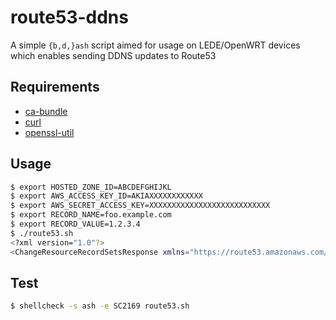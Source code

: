 # route53-ddns

A simple `{b,d,}ash` script aimed for usage on LEDE/OpenWRT devices which enables sending DDNS updates to Route53

## Requirements

 - [ca-bundle](https://lede-project.org/packages/pkgdata/ca-bundle)
 - [curl](https://lede-project.org/packages/pkgdata/curl)
 - [openssl-util](https://lede-project.org/packages/pkgdata/openssl-util)

## Usage

```bash
$ export HOSTED_ZONE_ID=ABCDEFGHIJKL
$ export AWS_ACCESS_KEY_ID=AKIAXXXXXXXXXXXX
$ export AWS_SECRET_ACCESS_KEY=XXXXXXXXXXXXXXXXXXXXXXXXXXX
$ export RECORD_NAME=foo.example.com
$ export RECORD_VALUE=1.2.3.4
$ ./route53.sh
<?xml version="1.0"?>
<ChangeResourceRecordSetsResponse xmlns="https://route53.amazonaws.com/doc/2013-04-01/"><ChangeInfo><Id>/change/C1R7XXXXXXXX</Id><Status>PENDING</Status><SubmittedAt>2017-09-15T14:03:18.167Z</SubmittedAt></ChangeInfo></ChangeResourceRecordSetsResponse>
```

## Test

```bash
$ shellcheck -s ash -e SC2169 route53.sh
```
